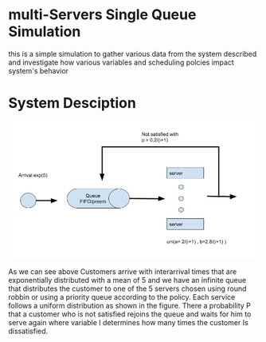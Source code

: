 # multi-Servers Single Queue Simulation
this is a simple simulation to gather various data from the system described and investigate how various variables and scheduling polcies impact system's behavior

# System Desciption

<p align="center">
  <img src="./images/simulationFinalProject .jpg"  >
</p>


As we can see above Customers arrive with interarrival times that are exponentially distributed with a mean of 5 and we have an infinite queue that distributes the customer to one of the 5 servers chosen using round robbin or using a priority queue according to the policy.
Each service follows a uniform distribution as shown in the figure.
There a probability P that a customer who is not satisfied rejoins the queue and waits for him to serve again where variable I determines how many times the customer Is dissatisfied.
